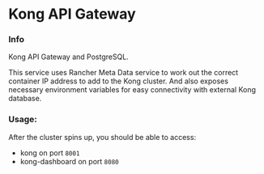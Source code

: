 # Kong API Gateway

### Info
Kong API Gateway and PostgreSQL.

This service uses Rancher Meta Data service to work out the correct container IP address to add to the Kong cluster. And also
exposes necessary environment variables for easy connectivity with external Kong database.

### Usage:
After the cluster spins up, you should be able to access:

- kong on port `8001`
- kong-dashboard on port `8080`
